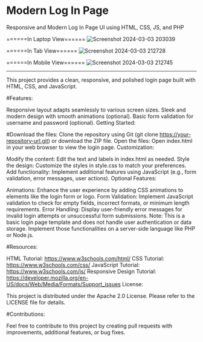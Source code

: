 # Modern Log In Page
Responsive and Modern Log In Page UI using HTML, CSS, JS, and PHP

======In Laptop View======
![Screenshot 2024-03-03 203039](https://github.com/Souvikdas040/log-in-form/assets/106548388/fd0f4abc-38d3-4900-a86e-52543887e937)

======In Tab View======
![Screenshot 2024-03-03 212728](https://github.com/Souvikdas040/log-in-form/assets/106548388/99ba38b1-6c9c-48e0-ba20-aadd41ff26e3)

======In Mobile View======
![Screenshot 2024-03-03 212745](https://github.com/Souvikdas040/log-in-form/assets/106548388/2b28e159-1aa0-4e17-85f8-fd1a433457c8)

--------------------------
This project provides a clean, responsive, and polished login page built with HTML, CSS, and JavaScript.

#Features:

Responsive layout adapts seamlessly to various screen sizes.
Sleek and modern design with smooth animations (optional).
Basic form validation for username and password (optional).
Getting Started:

#Download the files:
Clone the repository using Git (git clone https://your-repository-url.git) or download the ZIP file.
Open the files:
Open index.html in your web browser to view the login page.
Customization:

Modify the content: Edit the text and labels in index.html as needed.
Style the design: Customize the styles in style.css to match your preferences.
Add functionality: Implement additional features using JavaScript (e.g., form validation, error messages, user actions).
Optional Features:

Animations: Enhance the user experience by adding CSS animations to elements like the login form or logo.
Form Validation: Implement JavaScript validation to check for empty fields, incorrect formats, or minimum length requirements.
Error Handling: Display user-friendly error messages for invalid login attempts or unsuccessful form submissions.
Note: This is a basic login page template and does not handle user authentication or data storage. Implement those functionalities on a server-side language like PHP or Node.js.

#Resources:

HTML Tutorial: https://www.w3schools.com/html/
CSS Tutorial: https://www.w3schools.com/css/
JavaScript Tutorial: https://www.w3schools.com/js/
Responsive Design Tutorial: https://developer.mozilla.org/en-US/docs/Web/Media/Formats/Support_issues
License:

This project is distributed under the Apache 2.0 License. Please refer to the LICENSE file for details.

#Contributions:

Feel free to contribute to this project by creating pull requests with improvements, additional features, or bug fixes.
